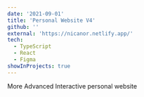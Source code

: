 ```yaml
---
date: '2021-09-01'
title: 'Personal Website V4'
github: ''
external: 'https://nicanor.netlify.app/'
tech:
  - TypeScript
  - React
  - Figma
showInProjects: true
---
```


More Advanced Interactive personal website
